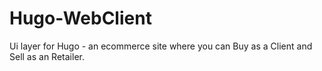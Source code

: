 # Hugo-WebClient
Ui layer for Hugo - an ecommerce site where you can Buy as a Client and Sell as an Retailer. 
